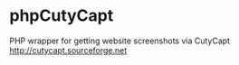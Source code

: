 phpCutyCapt
===========

PHP wrapper for getting website screenshots via CutyCapt http://cutycapt.sourceforge.net
